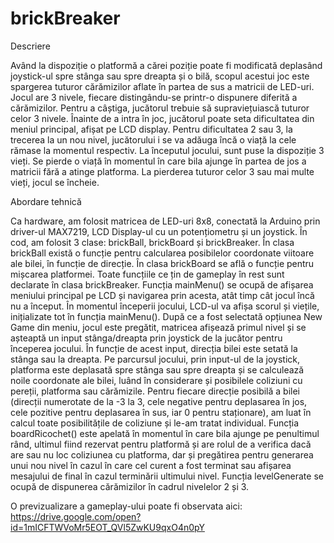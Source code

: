 # brickBreaker

Descriere

Având la dispoziție o platformă a cărei poziție poate fi modificată deplasând joystick-ul spre stânga sau spre dreapta și o bilă, scopul
acestui joc este spargerea tuturor cărămizilor aflate în partea de sus a matricii de LED-uri. Jocul are 3 nivele, fiecare distingându-se
printr-o dispunere diferită a cărămizilor. Pentru a câștiga, jucătorul trebuie să supraviețuiască tuturor celor 3 nivele. Înainte de a
intra în joc, jucătorul poate seta dificultatea din meniul principal, afișat pe LCD display. Pentru dificultatea 2 sau 3, la trecerea la
un nou nivel, jucătorului i se va adăuga încă o viață la cele rămase la momentul respectiv. La începutul jocului, sunt puse la dispoziție
3 vieți. Se pierde o viață în momentul în care bila ajunge în partea de jos a matricii fără a atinge platforma. La pierderea tuturor celor
3 sau mai multe vieți, jocul se încheie.

Abordare tehnică

Ca hardware, am folosit matricea de LED-uri 8x8, conectată la Arduino prin driver-ul MAX7219, LCD Display-ul cu un potențiometru și un
joystick.
În cod, am folosit 3 clase: brickBall, brickBoard și brickBreaker. În clasa brickBall există o funcție pentru calcularea posibilelor 
coordonate viitoare ale bilei, în funcție de direcție. În clasa brickBoard se află o funcție pentru mișcarea platformei. Toate funcțiile
ce țin de gameplay în rest sunt declarate în clasa brickBreaker. Funcția mainMenu() se ocupă de afișarea meniului principal pe LCD și
navigarea prin acesta, atât timp cât jocul încă nu a început. În momentul începerii jocului, LCD-ul va afișa scorul și viețile, 
inițializate tot în funcția mainMenu(). După ce a fost selectată opțiunea New Game din meniu, jocul este pregătit, matricea afișează primul
nivel și se așteaptă un input stânga/dreapta prin joystick de la jucător pentru începerea jocului. În funcție de acest input, direcția 
bilei este setată la stânga sau la dreapta. Pe parcursul jocului, prin input-ul de la joystick, platforma este deplasată spre stânga sau
spre dreapta și se calculează noile coordonate ale bilei, luând în considerare și posibilele coliziuni cu pereții, platforma sau cărămizile.
Pentru fiecare direcție posibilă a bilei (direcții numerotate de la -3 la 3, cele negative pentru deplasarea în jos, cele pozitive pentru
deplasarea în sus, iar 0 pentru staționare), am luat în calcul toate posibilitățile de coliziune și le-am tratat individual. Funcția
boardRicochet() este apelată în momentul în care bila ajunge pe penultimul rând, ultimul fiind rezervat pentru platformă și are rolul de a
verifica dacă are sau nu loc coliziunea cu platforma, dar și pregătirea pentru generarea unui nou nivel în cazul în care cel curent a fost
terminat sau afișarea mesajului de final în cazul terminării ultimului nivel. Funcția levelGenerate se ocupă de dispunerea cărămizilor în 
cadrul nivelelor 2 și 3.

O previzualizare a gameplay-ului poate fi observata aici: https://drive.google.com/open?id=1mICFTWVoMr5EOT_QVl5ZwKU9qxO4n0pY
